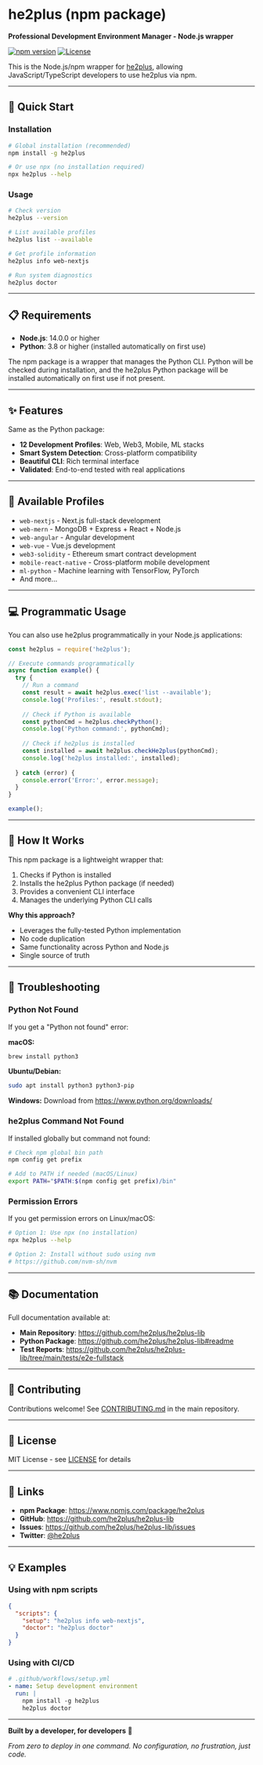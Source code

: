 # he2plus (npm package)

**Professional Development Environment Manager - Node.js wrapper**

[![npm version](https://img.shields.io/npm/v/he2plus.svg)](https://www.npmjs.com/package/he2plus)
[![License](https://img.shields.io/badge/license-MIT-green.svg)](../LICENSE)

This is the Node.js/npm wrapper for [he2plus](https://github.com/he2plus/he2plus-lib), allowing JavaScript/TypeScript developers to use he2plus via npm.

---

## 🚀 Quick Start

### Installation

```bash
# Global installation (recommended)
npm install -g he2plus

# Or use npx (no installation required)
npx he2plus --help
```

### Usage

```bash
# Check version
he2plus --version

# List available profiles
he2plus list --available

# Get profile information
he2plus info web-nextjs

# Run system diagnostics
he2plus doctor
```

---

## 📋 Requirements

- **Node.js**: 14.0.0 or higher
- **Python**: 3.8 or higher (installed automatically on first use)

The npm package is a wrapper that manages the Python CLI. Python will be checked during installation, and the he2plus Python package will be installed automatically on first use if not present.

---

## ✨ Features

Same as the Python package:

- **12 Development Profiles**: Web, Web3, Mobile, ML stacks
- **Smart System Detection**: Cross-platform compatibility
- **Beautiful CLI**: Rich terminal interface
- **Validated**: End-to-end tested with real applications

---

## 🎯 Available Profiles

- `web-nextjs` - Next.js full-stack development
- `web-mern` - MongoDB + Express + React + Node.js
- `web-angular` - Angular development
- `web-vue` - Vue.js development
- `web3-solidity` - Ethereum smart contract development
- `mobile-react-native` - Cross-platform mobile development
- `ml-python` - Machine learning with TensorFlow, PyTorch
- And more...

---

## 💻 Programmatic Usage

You can also use he2plus programmatically in your Node.js applications:

```javascript
const he2plus = require('he2plus');

// Execute commands programmatically
async function example() {
  try {
    // Run a command
    const result = await he2plus.exec('list --available');
    console.log('Profiles:', result.stdout);
    
    // Check if Python is available
    const pythonCmd = he2plus.checkPython();
    console.log('Python command:', pythonCmd);
    
    // Check if he2plus is installed
    const installed = await he2plus.checkHe2plus(pythonCmd);
    console.log('he2plus installed:', installed);
    
  } catch (error) {
    console.error('Error:', error.message);
  }
}

example();
```

---

## 🔧 How It Works

This npm package is a lightweight wrapper that:

1. Checks if Python is installed
2. Installs the he2plus Python package (if needed)
3. Provides a convenient CLI interface
4. Manages the underlying Python CLI calls

**Why this approach?**
- Leverages the fully-tested Python implementation
- No code duplication
- Same functionality across Python and Node.js
- Single source of truth

---

## 🐛 Troubleshooting

### Python Not Found

If you get a "Python not found" error:

**macOS:**
```bash
brew install python3
```

**Ubuntu/Debian:**
```bash
sudo apt install python3 python3-pip
```

**Windows:**
Download from https://www.python.org/downloads/

### he2plus Command Not Found

If installed globally but command not found:

```bash
# Check npm global bin path
npm config get prefix

# Add to PATH if needed (macOS/Linux)
export PATH="$PATH:$(npm config get prefix)/bin"
```

### Permission Errors

If you get permission errors on Linux/macOS:

```bash
# Option 1: Use npx (no installation)
npx he2plus --help

# Option 2: Install without sudo using nvm
# https://github.com/nvm-sh/nvm
```

---

## 📚 Documentation

Full documentation available at:
- **Main Repository**: https://github.com/he2plus/he2plus-lib
- **Python Package**: https://github.com/he2plus/he2plus-lib#readme
- **Test Reports**: https://github.com/he2plus/he2plus-lib/tree/main/tests/e2e-fullstack

---

## 🤝 Contributing

Contributions welcome! See [CONTRIBUTING.md](../CONTRIBUTING.md) in the main repository.

---

## 📜 License

MIT License - see [LICENSE](../LICENSE) for details

---

## 🔗 Links

- **npm Package**: https://www.npmjs.com/package/he2plus
- **GitHub**: https://github.com/he2plus/he2plus-lib
- **Issues**: https://github.com/he2plus/he2plus-lib/issues
- **Twitter**: [@he2plus](https://twitter.com/he2plus)

---

## 💡 Examples

### Using with npm scripts

```json
{
  "scripts": {
    "setup": "he2plus info web-nextjs",
    "doctor": "he2plus doctor"
  }
}
```

### Using with CI/CD

```yaml
# .github/workflows/setup.yml
- name: Setup development environment
  run: |
    npm install -g he2plus
    he2plus doctor
```

---

**Built by a developer, for developers** 🚀

*From zero to deploy in one command. No configuration, no frustration, just code.*
